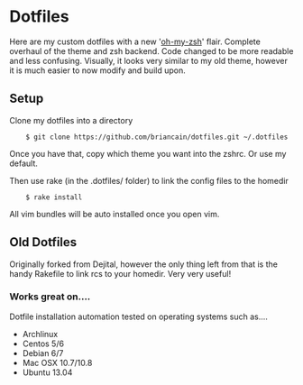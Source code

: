 # Dotfiles

Here are my custom dotfiles with a new '[oh-my-zsh](https://github.com/robbyrussell/oh-my-zsh)' flair. Complete overhaul of the theme and zsh backend. Code changed to be more readable and less confusing. Visually, it looks very similar to my old theme, however it is much easier to now modify and build upon.

## Setup

Clone my dotfiles into a directory

        $ git clone https://github.com/briancain/dotfiles.git ~/.dotfiles

Once you have that, copy which theme you want into the zshrc. Or use my default.

Then use rake (in the .dotfiles/ folder) to link the config files to the homedir

        $ rake install

All vim bundles will be auto installed once you open vim.

## Old Dotfiles

Originally forked from Dejital, however the only thing left from that is the handy Rakefile to link rcs to your homedir. Very very useful!

### Works great on....

Dotfile installation automation tested on operating systems such as....

- Archlinux
- Centos 5/6
- Debian 6/7
- Mac OSX 10.7/10.8
- Ubuntu 13.04
